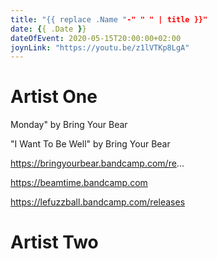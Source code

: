```yaml
---
title: "{{ replace .Name "-" " " | title }}"
date: {{ .Date }}
dateOfEvent: 2020-05-15T20:00:00+02:00
joynLink: "https://youtu.be/z1lVTKp8LgA"
---
```

# Artist One

Monday" by Bring Your Bear

"I Want To Be Well" by Bring Your Bear

https://bringyourbear.bandcamp.com/re...

https://beamtime.bandcamp.com

https://lefuzzball.bandcamp.com/releases


# Artist Two